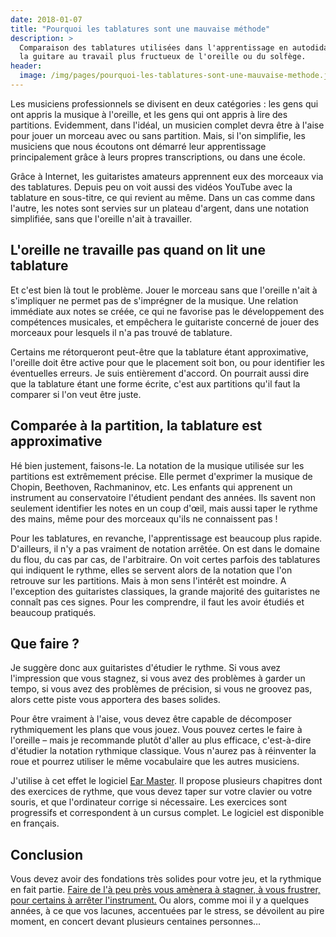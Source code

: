 ```yaml
---
date: 2018-01-07
title: "Pourquoi les tablatures sont une mauvaise méthode"
description: >
  Comparaison des tablatures utilisées dans l'apprentissage en autodidacte de 
  la guitare au travail plus fructueux de l'oreille ou du solfège.
header:
  image: /img/pages/pourquoi-les-tablatures-sont-une-mauvaise-methode.jpg
---
```


Les musiciens professionnels se divisent en deux catégories : les gens qui ont 
appris la musique à l'oreille, et les gens qui ont appris à lire des 
partitions. Evidemment, dans l'idéal, un musicien complet devra être à l'aise 
pour jouer un morceau avec ou sans partition. Mais, si l'on simplifie, les 
musiciens que nous écoutons ont démarré leur apprentissage principalement grâce 
à leurs propres transcriptions, ou dans une école.

Grâce à Internet, les guitaristes amateurs apprennent eux des morceaux via des 
tablatures. Depuis peu on voit aussi des vidéos YouTube avec la tablature en 
sous-titre, ce qui revient au même. Dans un cas comme dans l'autre, les notes 
sont servies sur un plateau d'argent, dans une notation simplifiée, sans que 
l'oreille n'ait à travailler.

## L'oreille ne travaille pas quand on lit une tablature

Et c'est bien là tout le problème. Jouer le morceau sans que l'oreille n'ait à 
s'impliquer ne permet pas de s'imprégner de la musique. Une relation immédiate 
aux notes se créée, ce qui ne favorise pas le développement des compétences 
musicales, et empêchera le guitariste concerné de jouer des morceaux pour 
lesquels il n'a pas trouvé de tablature.

Certains me rétorqueront peut-être que la tablature étant approximative, 
l'oreille doit être active pour que le placement soit bon, ou pour identifier 
les éventuelles erreurs. Je suis entièrement d'accord. On pourrait aussi dire 
que la tablature étant une forme écrite, c'est aux partitions qu'il faut la 
comparer si l'on veut être juste.

## Comparée à la partition, la tablature est approximative

Hé bien justement, faisons-le. La notation de la musique utilisée sur les 
partitions est extrêmement précise. Elle permet d'exprimer la musique de 
Chopin, Beethoven, Rachmaninov, etc. Les enfants qui apprenent un instrument au 
conservatoire l'étudient pendant des années. Ils savent non seulement 
identifier les notes en un coup d'œil, mais aussi taper le rythme des mains, 
même pour des morceaux qu'ils ne connaissent pas !

Pour les tablatures, en revanche, l'apprentissage est beaucoup plus rapide. 
D'ailleurs, il n'y a pas vraiment de notation arrêtée. On est dans le domaine 
du flou, du cas par cas, de l'arbitraire. On voit certes parfois des tablatures 
qui indiquent le rythme, elles se servent alors de la notation que l'on 
retrouve sur les partitions. Mais à mon sens l'intérêt est moindre. A 
l'exception des guitaristes classiques, la grande majorité des guitaristes ne 
connaît pas ces signes. Pour les comprendre, il faut les avoir étudiés et 
beaucoup pratiqués.

## Que faire ?

Je suggère donc aux guitaristes d'étudier le rythme. Si vous avez l'impression 
que vous stagnez, si vous avez des problèmes à garder un tempo, si vous avez 
des problèmes de précision, si vous ne groovez pas, alors cette piste vous 
apportera des bases solides.

Pour être vraiment à l'aise, vous devez être capable de décomposer 
rythmiquement les plans que vous jouez. Vous pouvez certes le faire à l'oreille 
– mais je recommande plutôt d'aller au plus efficace, c'est-à-dire d'étudier la 
notation rythmique classique. Vous n'aurez pas à réinventer la roue et pourrez 
utiliser le même vocabulaire que les autres musiciens.

J'utilise à cet effet le logiciel [Ear Master][earmaster]. Il propose plusieurs 
chapitres dont des exercices de rythme, que vous devez taper sur votre clavier 
ou votre souris, et que l'ordinateur corrige si nécessaire. Les exercices sont 
progressifs et correspondent à un cursus complet. Le logiciel est disponible en 
français.

## Conclusion

Vous devez avoir des fondations très solides pour votre jeu, et la rythmique en 
fait partie. [Faire de l'à peu près vous amènera à stagner, à vous frustrer, 
pour certains à arrêter l'instrument.][autodidactes] Ou alors, comme moi il y a 
quelques années, à ce que vos lacunes, accentuées par le stress, se dévoilent 
au pire moment, en concert devant plusieurs centaines personnes…

[earmaster]:http://earmaster.accordersaguitare.com
[autodidactes]:/les-meilleurs-exercices-pour-autodidactes/
